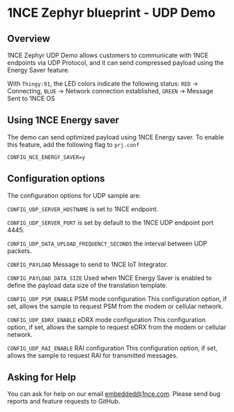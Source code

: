 # 1NCE Zephyr blueprint - UDP Demo

## Overview

1NCE Zephyr UDP Demo allows customers to communicate with 1NCE endpoints via UDP Protocol, and it can send compressed payload using the Energy Saver feature. 

With `Thingy:91`, the LED colors indicate the following status: `RED` -> Connecting, `BLUE` -> Network connection established, `GREEN` -> Message Sent to 1NCE OS 

 ## Using 1NCE Energy saver
 The demo can send optimized payload using 1NCE Energy saver. To enable this feature, add the following flag to `prj.conf`

```
CONFIG_NCE_ENERGY_SAVER=y
```
 
## Configuration options


The configuration options for UDP sample are:

`CONFIG_UDP_SERVER_HOSTNAME` is set to 1NCE endpoint.

`CONFIG_UDP_SERVER_PORT` is set by default to the 1NCE UDP endpoint port 4445.

`CONFIG_UDP_DATA_UPLOAD_FREQUENCY_SECONDS` the interval between UDP packets.

`CONFIG_PAYLOAD` Message to send to 1NCE IoT Integrator.

`CONFIG_PAYLOAD_DATA_SIZE` Used when 1NCE Energy Saver is enabled to define the payload data size of the translation template.

`CONFIG_UDP_PSM_ENABLE` PSM mode configuration
   This configuration option, if set, allows the sample to request PSM from the modem or cellular network.

`CONFIG_UDP_EDRX_ENABLE` eDRX mode configuration
   This configuration option, if set, allows the sample to request eDRX from the modem or cellular network.

`CONFIG_UDP_RAI_ENABLE` RAI configuration
   This configuration option, if set, allows the sample to request RAI for transmitted messages.

## Asking for Help

You can ask for help on our email [embedded@1nce.com](mailto:embedded@1nce.com). Please send bug reports and feature requests to GitHub.
